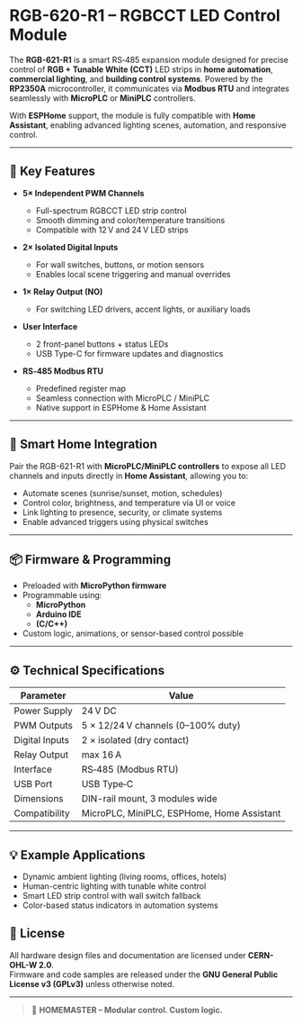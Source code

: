 # RGB-620-R1 – RGBCCT LED Control Module

The **RGB-621-R1** is a smart RS‑485 expansion module designed for precise control of **RGB + Tunable White (CCT)** LED strips in **home automation**, **commercial lighting**, and **building control systems**. Powered by the **RP2350A** microcontroller, it communicates via **Modbus RTU** and integrates seamlessly with **MicroPLC** or **MiniPLC** controllers.

With **ESPHome** support, the module is fully compatible with **Home Assistant**, enabling advanced lighting scenes, automation, and responsive control.

---

## 🌈 Key Features

- **5× Independent PWM Channels**
  - Full-spectrum RGBCCT LED strip control
  - Smooth dimming and color/temperature transitions
  - Compatible with 12 V and 24 V LED strips

- **2× Isolated Digital Inputs**
  - For wall switches, buttons, or motion sensors
  - Enables local scene triggering and manual overrides

- **1× Relay Output (NO)**
  - For switching LED drivers, accent lights, or auxiliary loads

- **User Interface**
  - 2 front-panel buttons + status LEDs
  - USB Type-C for firmware updates and diagnostics

- **RS‑485 Modbus RTU**
  - Predefined register map
  - Seamless connection with MicroPLC / MiniPLC
  - Native support in ESPHome & Home Assistant

---

## 🧠 Smart Home Integration

Pair the RGB-621-R1 with **MicroPLC/MiniPLC controllers** to expose all LED channels and inputs directly in **Home Assistant**, allowing you to:

- Automate scenes (sunrise/sunset, motion, schedules)
- Control color, brightness, and temperature via UI or voice
- Link lighting to presence, security, or climate systems
- Enable advanced triggers using physical switches

---

## 📦 Firmware & Programming

- Preloaded with **MicroPython firmware**
- Programmable using:
  - **MicroPython**
  - **Arduino IDE**
  - **(C/C++)**
- Custom logic, animations, or sensor-based control possible



---

## ⚙️ Technical Specifications

| Parameter                  | Value                                  |
|---------------------------|----------------------------------------|
| Power Supply              | 24 V DC                                |
| PWM Outputs               | 5 × 12/24 V channels (0–100% duty)      |
| Digital Inputs            | 2 × isolated (dry contact)        |
| Relay Output              | max 16 A                       |
| Interface                 | RS‑485 (Modbus RTU)                     |
| USB Port                  | USB Type‑C                              |
| Dimensions                | DIN-rail mount, 3 modules wide         |
| Compatibility             | MicroPLC, MiniPLC, ESPHome, Home Assistant |

---

## 💡 Example Applications

- Dynamic ambient lighting (living rooms, offices, hotels)
- Human-centric lighting with tunable white control
- Smart LED strip control with wall switch fallback
- Color-based status indicators in automation systems
## 📄 License

All hardware design files and documentation are licensed under **CERN-OHL-W 2.0**.  
Firmware and code samples are released under the **GNU General Public License v3 (GPLv3)** unless otherwise noted.

---

> 🔧 **HOMEMASTER – Modular control. Custom logic.**
